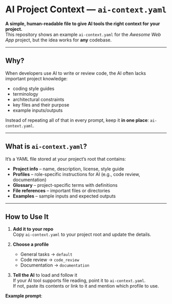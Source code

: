 # AI Project Context — `ai-context.yaml`

**A simple, human-readable file to give AI tools the right context for your project.**  
This repository shows an example `ai-context.yaml` for the _Awesome Web App_ project, but the idea works for **any** codebase.

---

## Why?

When developers use AI to write or review code, the AI often lacks important project knowledge:  
- coding style guides  
- terminology  
- architectural constraints  
- key files and their purpose  
- example inputs/outputs  

Instead of repeating all of that in every prompt, keep it **in one place**: `ai-context.yaml`.

---

## What is `ai-context.yaml`?

It’s a YAML file stored at your project’s root that contains:

- **Project info** – name, description, license, style guide
- **Profiles** – role-specific instructions for AI (e.g., code review, documentation)
- **Glossary** – project-specific terms with definitions
- **File references** – important files or directories
- **Examples** – sample inputs and expected outputs

---

## How to Use It

1. **Add it to your repo**  
   Copy `ai-context.yaml` to your project root and update the details.

2. **Choose a profile**  
   - General tasks → `default`
   - Code review → `code_review`
   - Documentation → `documentation`

3. **Tell the AI** to load and follow it  
   If your AI tool supports file reading, point it to `ai-context.yaml`.  
   If not, paste its contents or link to it and mention which profile to use.

**Example prompt**:
